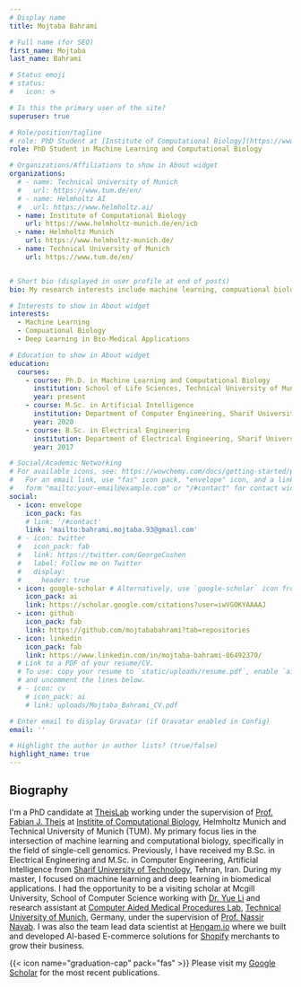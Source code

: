 ```yaml
---
# Display name
title: Mojtaba Bahrami

# Full name (for SEO)
first_name: Mojtaba
last_name: Bahrami

# Status emoji
# status:
#   icon: ☕️

# Is this the primary user of the site?
superuser: true

# Role/position/tagline
# role: PhD Student at [Institute of Computational Biology](https://www.helmholtz-muenchen.de/icb/index.html)
role: PhD Student in Machine Learning and Computational Biology

# Organizations/Affiliations to show in About widget
organizations:
  # - name: Technical University of Munich
  #   url: https://www.tum.de/en/
  # - name: Helmholtz AI
  #   url: https://www.helmholtz.ai/
  - name: Institute of Computational Biology
    url: https://www.helmholtz-munich.de/en/icb
  - name: Helmholtz Munich
    url: https://www.helmholtz-munich.de/
  - name: Technical University of Munich
    url: https://www.tum.de/en/


# Short bio (displayed in user profile at end of posts)
bio: My research interests include machine learning, compuational biology, and single-cell genomics.

# Interests to show in About widget
interests:
  - Machine Learning
  - Compuational Biology
  - Deep Learning in Bio-Medical Applications

# Education to show in About widget
education:
  courses:
    - course: Ph.D. in Machine Learning and Computational Biology
      institution: School of Life Sciences, Technical University of Munich
      year: present
    - course: M.Sc. in Artificial Intelligence
      institution: Department of Computer Engineering, Sharif University of Technology
      year: 2020
    - course: B.Sc. in Electrical Engineering
      institution: Department of Electrical Engineering, Sharif University of Technology
      year: 2017

# Social/Academic Networking
# For available icons, see: https://wowchemy.com/docs/getting-started/page-builder/#icons
#   For an email link, use "fas" icon pack, "envelope" icon, and a link in the
#   form "mailto:your-email@example.com" or "/#contact" for contact widget.
social:
  - icon: envelope
    icon_pack: fas
    # link: '/#contact'
    link: 'mailto:bahrami.mojtaba.93@gmail.com'
  # - icon: twitter
  #   icon_pack: fab
  #   link: https://twitter.com/GeorgeCushen
  #   label: Follow me on Twitter
  #   display:
  #     header: true
  - icon: google-scholar # Alternatively, use `google-scholar` icon from `ai` icon pack
    icon_pack: ai
    link: https://scholar.google.com/citations?user=iwVGOKYAAAAJ
  - icon: github
    icon_pack: fab
    link: https://github.com/mojtababahrami?tab=repositories
  - icon: linkedin
    icon_pack: fab
    link: https://www.linkedin.com/in/mojtaba-bahrami-86492370/
  # Link to a PDF of your resume/CV.
  # To use: copy your resume to `static/uploads/resume.pdf`, enable `ai` icons in `params.yaml`,
  # and uncomment the lines below.
  # - icon: cv
    # icon_pack: ai
    # link: uploads/Mojtaba_Bahrami_CV.pdf

# Enter email to display Gravatar (if Gravatar enabled in Config)
email: ''

# Highlight the author in author lists? (true/false)
highlight_name: true
---
```


## Biography
I'm a PhD candidate at [TheisLab](https://www.helmholtz-munich.de/en/icb/research-groups/theis-lab) working under the supervision of [Prof. Fabian J. Theis](https://scholar.google.com/citations?user=sqWpn2AAAAAJ&hl=en) at [Institite of Computational Biology](https://www.helmholtz-munich.de/en/icb/research-groups/theis-lab), Helmholtz Munich and Technical University of Munich (TUM). My primary focus lies in the intersection of machine learning and computational biology, specifically in the field of single-cell genomics. Previously, I have received my B.Sc. in Electrical Engineering and M.Sc. in Computer Engineering, Artificial Intelligence from [Sharif University of Technology](https://en.sharif.edu/), Tehran, Iran. During my master, I focused on machine learning and deep learning in biomedical applications. I had the opportunity to be a visiting scholar at Mcgill University, School of Computer Science working with [Dr. Yue Li](https://www.cs.mcgill.ca/~yueli/) and research assistant at [Computer Aided Medical Procedures Lab](https://www.cs.cit.tum.de/camp/start/), [Technical University of Munich](https://www.tum.de/en/), Germany, under the supervision of [Prof. Nassir Navab](https://campar.in.tum.de/Main/NassirNavabCv).
I was also the team lead data scientist at [Hengam.io](https://www.hengam.io/) where we built and developed AI-based E-commerce solutions for [Shopify](https://shopify.com/) merchants to grow their business.

{{< icon name="graduation-cap" pack="fas" >}} Please visit my [Google Scholar](https://scholar.google.com/citations?user=iwVGOKYAAAAJ) for the most recent publications.
